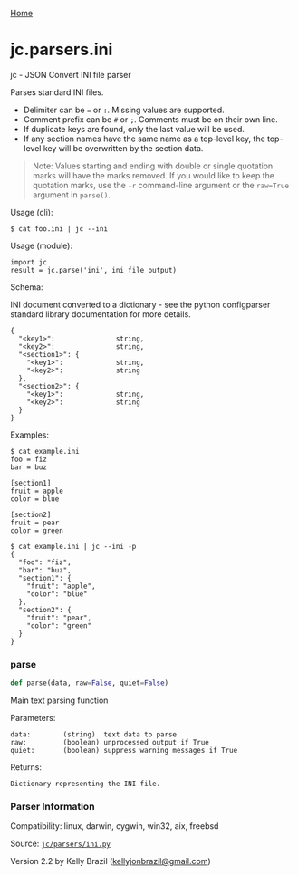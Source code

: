 [Home](https://kellyjonbrazil.github.io/jc/)
<a id="jc.parsers.ini"></a>

# jc.parsers.ini

jc - JSON Convert INI file parser

Parses standard INI files.

- Delimiter can be `=` or `:`. Missing values are supported.
- Comment prefix can be `#` or `;`. Comments must be on their own line.
- If duplicate keys are found, only the last value will be used.
- If any section names have the same name as a top-level key, the top-level
  key will be overwritten by the section data.

> Note: Values starting and ending with double or single quotation marks
> will have the marks removed. If you would like to keep the quotation
> marks, use the `-r` command-line argument or the `raw=True` argument in
> `parse()`.

Usage (cli):

    $ cat foo.ini | jc --ini

Usage (module):

    import jc
    result = jc.parse('ini', ini_file_output)

Schema:

INI document converted to a dictionary - see the python configparser
standard library documentation for more details.

    {
      "<key1>":               string,
      "<key2>":               string,
      "<section1>": {
        "<key1>":             string,
        "<key2>":             string
      },
      "<section2>": {
        "<key1>":             string,
        "<key2>":             string
      }
    }

Examples:

    $ cat example.ini
    foo = fiz
    bar = buz

    [section1]
    fruit = apple
    color = blue

    [section2]
    fruit = pear
    color = green

    $ cat example.ini | jc --ini -p
    {
      "foo": "fiz",
      "bar": "buz",
      "section1": {
        "fruit": "apple",
        "color": "blue"
      },
      "section2": {
        "fruit": "pear",
        "color": "green"
      }
    }

<a id="jc.parsers.ini.parse"></a>

### parse

```python
def parse(data, raw=False, quiet=False)
```

Main text parsing function

Parameters:

    data:        (string)  text data to parse
    raw:         (boolean) unprocessed output if True
    quiet:       (boolean) suppress warning messages if True

Returns:

    Dictionary representing the INI file.

### Parser Information
Compatibility:  linux, darwin, cygwin, win32, aix, freebsd

Source: [`jc/parsers/ini.py`](https://github.com/kellyjonbrazil/jc/blob/master/jc/parsers/ini.py)

Version 2.2 by Kelly Brazil (kellyjonbrazil@gmail.com)
